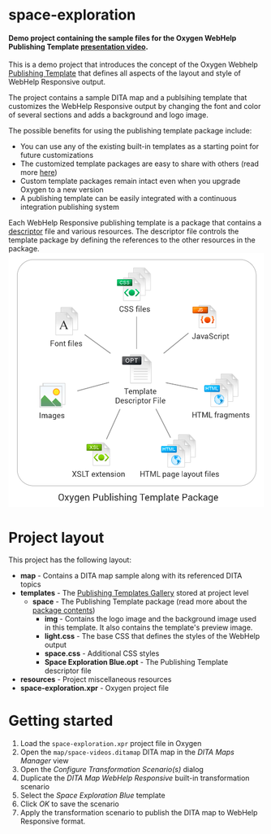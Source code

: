 # space-exploration
#### Demo project containing the sample files for the Oxygen WebHelp Publishing Template [presentation video](https://www.youtube.com/watch?v=Q0rZy1oyyUk).  

This is a demo project that introduces the concept of the Oxygen Webhelp [Publishing Template](https://www.oxygenxml.com/doc/ug-editor/topics/whr-publishing-template.html) that defines all aspects of the layout and
style of WebHelp Responsive output. 

The project contains a sample DITA map and a publsihing template that customizes the WebHelp Responsive output by changing the font and color of several sections and adds a background and logo image.

The possible benefits for using the publishing template package include:
- You can use any of the existing built-in templates as a starting point for future customizations
- The customized template packages are easy to share with others (read more [here](https://www.oxygenxml.com/doc/ug-editor/topics/whr-share-tempates.html))
- Custom template packages remain intact even when you upgrade Oxygen to a new version
- A publishing template can be easily integrated with a continuous integration publishing system

Each WebHelp Responsive publishing template is a package that contains a [descriptor](https://www.oxygenxml.com/doc/versions/20.0/ug-editor/topics/whr_publishing_template_contents.html#ariaid-title2) file and
various resources. The descriptor file controls the template package by defining the references to the
other resources in the package.
![Publishing Template package](https://github.com/balasaalin/space-exploration/blob/master/resources/PubTemplatePackage.png)

# Project layout
This project has the following layout:
- **map** - Contains a DITA map sample along with its referenced DITA topics
- **templates** - The [Publishing Templates Gallery](https://www.oxygenxml.com/doc/ug-editor/topics/whr-pt-feature-gallery.html) stored at project level
  - **space** - The Publishing Template package (read more about the [package contents](https://www.oxygenxml.com/doc/ug-editor/topics/whr_publishing_template_contents.html))
    - **img** - Contains the logo image and the background image used in this template. It also contains the template's preview image.
    - **light.css** - The base CSS that defines the styles of the WebHelp output
    - **space.css** - Additional CSS styles
    - **Space Exploration Blue.opt** - The Publishing Template descriptor file
- **resources** - Project miscellaneous resources
- **space-exploration.xpr** - Oxygen project file

# Getting started
1. Load the `space-exploration.xpr` project file in Oxygen
1. Open the `map/space-videos.ditamap` DITA map in the *DITA Maps Manager* view
1. Open the *Configure Transformation Scenario(s)* dialog
1. Duplicate the *DITA Map WebHelp Responsive* built-in transformation scenario
1. Select the *Space Exploration Blue* template 
1. Click *OK* to save the scenario
1. Apply the transformation scenario to publish the DITA map to WebHelp Responsive format.
